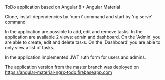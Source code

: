ToDo application based on Angular 8 + Angular Material

Clone, install dependencies by 'npm i' command and start by 'ng serve' command

In the application are possible to add, edit and remove tasks.
In the application are available 2 views: admin and dashboard.
On the 'Admin' you are able to create, edit and delete tasks. On the 'Dashboard' you are able to only view a list of tasks.

In the application implemented JWT auth form for users and admins.

The application version from the master branch was deployed on https://angular-material-ngrx-todo.firebaseapp.com
